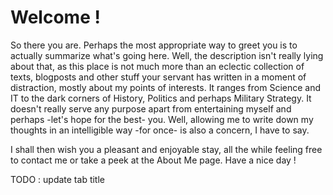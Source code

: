 # Welcome !

So there you are. 
Perhaps the most appropriate way to greet you is to actually summarize what's going here.
Well, the description isn't really lying about that, as this place is not much more than an eclectic collection of texts, blogposts and other stuff your servant has written in a moment of distraction, mostly about my points of interests.
It ranges from Science and IT to the dark corners of History, Politics and perhaps Military Strategy.
It doesn't really serve any purpose apart from entertaining myself and perhaps -let's hope for the best- you.
Well, allowing me to write down my thoughts in an intelligible way -for once- is also a concern, I have to say.

I shall then wish you a pleasant and enjoyable stay, all the while feeling free to contact me or take a peek at the About Me page.
Have a nice day !


TODO : update tab title
